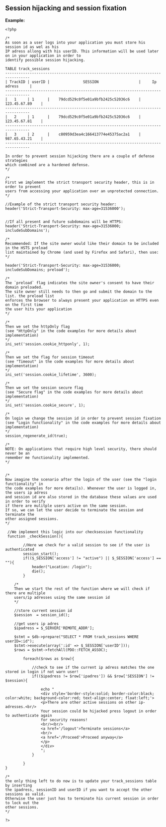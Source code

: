 
Session hijacking and session fixation
-------

**Example:**

   	<?php

	/*
	As soon as a user logs into your application you must store his session id as wel as his
	IP adress allong with his userID. This information will be used later on in your application in order to
	identify possible session hijacking.

	TABLE track_sessions
	---------------------------------------------------------------------------------
	| TrackID | userID |		   	   SESSION 		            |     Ip adress	    | 
	---------------------------------------------------------------------------------
	|   1     | 1      | 	79dcd529c0f5e01a9bfb2425c52036c6    |	123.45.67.89	|   
	---------------------------------------------------------------------------------
	|   2     | 1      | 	79dcd529c0f5e01a9bfb2425c52036c6    |	123.45.67.81	|
	---------------------------------------------------------------------------------
	|   3     | 2      | 	c80959d3ea4c166413774e45375ac2a1    |	987.65.43.21	|
	---------------------------------------------------------------------------------

	In order to prevent session hijacking there are a couple of defense strategies
	which combined are a hardened defense.  
	*/

	/*
	First we implement the strict transport security header, this is in order to prevent
	users from accessing your application over an unprotected connection.
	*/

	//Example of the strict transport security header:
	header('Strict-Transport-Security: max-age=31536000');


	//If all present and future subdomains will be HTTPS:
	header('Strict-Transport-Security: max-age=31536000; includeSubDomains');

	/*
	Recommended: If the site owner would like their domain to be included in the HSTS preload 
	list maintained by Chrome (and used by Firefox and Safari), then use:
	*/

	header('Strict-Transport-Security: max-age=31536000; includeSubDomains; preload');

	/*
	The `preload` flag indicates the site owner's consent to have their domain preloaded. 
	The site owner still needs to then go and submit the domain to the list. the preload list
	enforces the browser to always present your application on HTTPS even on the first time
	the user hits your application
	*/

	/*
	Then we set the httpOnly flag
	(see "HttpOnly" in the code examples for more details about implementation)
	*/
	ini_set('session.cookie_httponly', 1);

	/*
	Then we set the flag for session timeout
	(see "Timeout" in the code examples for more details about implementation)
	*/
	ini_set('session.cookie_lifetime', 3600);

	/*
	Then we set the session secure flag 
	(see "Secure flag" in the code examples for more details about implementation)
	*/
	ini_set('session.cookie_secure', 1);

	/*
	On login we change the session id in order to prevent session fixation
	(see "Login functionality" in the code examples for more details about implementation)
	*/
	session_regenerate_id(true);

	/*
	NOTE: On applications that require high level security, there should never be an
	remember me functionality implemented.
	*/


	/*
	Now imagine the scenario after the login of the user (see the "login functionality" in
	the code examples for more details). Whenever the user is logged in, the users ip adress 
	and session id are also stored in the database these values are used in order to verify 
	if there are mulitple users active on the same session. 
	If so, we can let the user decide to terminate the session and terminate the
	other assigned sessions.
	*/
	 
	 //We implement this logic into our checksession functionality
	 function _checkSession(){

			//Here we check for a valid session to see if the user is authenticated
			session_start();
			if(($_SESSION['access'] != "active") || $_SESSION['access'] == ""){
				header("Location: /login");
				die();
			}

		/*
		Then we start the rest of the function where we will check if there are multiple
		users/ip adresses using the same session id
		*/

		//store current session id
		$session  = session_id();

		//get users ip adres
		$ipadress = $_SERVER['REMOTE_ADDR'];

		$stmt = $db->prepare("SELECT * FROM track_sessions WHERE userID=:id");
		$stmt->execute(array(':id' => $_SESSION['userID']));
		$rows = $stmt->fetchAll(PDO::FETCH_ASSOC);

			foreach($rows as $row){
		
				//check to see if the current ip adress matches the one stored in login if not warn user!
				if(($ipadress != $row['ipadres']) && $row['SESSION'] != $session){
		
					echo "
					<div style='border-style:solid; border-color:black; color:white; background-color:red; text-align:center; float:left;'>
					<p>There are other active sessions on other ip-adresses.<br/>
					Your session could be hijacked press logout in order to authenticate again
					for security reasons!
					<br/><br/>
					<a href='/logout'>Terminate sessions</a>
					<br/>
					<a href='/Proceed'>Proceed anyway</a>
					</p>
					</div>
					";				
				}	

			}			
	}

	/*
	the only thing left to do now is to update your track_sessions table by inserting
	the ipadress, sessionID and userID if you want to accept the other sessions as valid.
	Otherwise the user just has to terminate his current session in order to lock out the
	other sessions.
	*/

	?>


